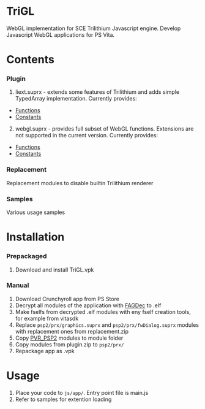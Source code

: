 # TriGL
WebGL implementation for SCE Trilithium Javascript engine.
Develop Javascript WebGL applications for PS Vita.

# Contents
### Plugin
1. liext.suprx - extends some features of Trilithium and adds simple TypedArray implementation. Currently provides:
- [Functions](https://github.com/CelesteBlue-dev/PSVita-RE-tools/tree/master/FAGDec/build)
- [Constants](https://github.com/CelesteBlue-dev/PSVita-RE-tools/tree/master/FAGDec/build)
2. webgl.suprx - provides full subset of WebGL functions. Extensions are not supported in the current version. Currently provides:
- [Functions](https://github.com/CelesteBlue-dev/PSVita-RE-tools/tree/master/FAGDec/build)
- [Constants](https://github.com/CelesteBlue-dev/PSVita-RE-tools/tree/master/FAGDec/build)
### Replacement
Replacement modules to disable builtin Trilithium renderer
### Samples
Various usage samples

# Installation
### Prepackaged
1. Download and install TriGL.vpk
### Manual
1. Download Crunchyroll app from PS Store
2. Decrypt all modules of the application with [FAGDec](https://github.com/CelesteBlue-dev/PSVita-RE-tools/tree/master/FAGDec/build) to .elf
3. Make fselfs from decrypted .elf modules with eny fself creation tools, for example from vitasdk
4. Replace `psp2/prx/graphics.suprx` and `psp2/prx/fwDialog.suprx` modules with replacement ones from replacement.zip
5. Copy [PVR_PSP2](https://github.com/GrapheneCt/PVR_PSP2/releases) modules to module folder
6. Copy modules from plugin.zip to `psp2/prx/`
7. Repackage app as .vpk

# Usage
1. Place your code to `js/app/`. Entry point file is main.js
2. Refer to samples for extention loading
